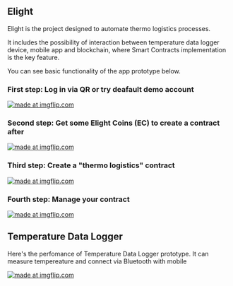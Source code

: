 ## Elight

Elight is the project designed to automate thermo logistics processes.

It includes the possibility of interaction between temperature data logger device, mobile app and blockchain, where Smart Contracts implementation is the key feature.

You can see basic functionality of the app prototype below.

### First step: Log in via QR or try deafault demo account

<a href="https://imgflip.com/gif/25ai0q"><img src="https://i.imgflip.com/25ai0q.gif" title="made at imgflip.com"/></a>

### Second step: Get some Elight Coins (EC) to create a contract after

<a href="https://imgflip.com/gif/25aelq"><img src="https://i.imgflip.com/25aelq.gif" title="made at imgflip.com"/></a>

### Third step: Create a "thermo logistics" contract

<a href="https://imgflip.com/gif/25ai3y"><img src="https://i.imgflip.com/25ai3y.gif" title="made at imgflip.com"/></a>

### Fourth step: Manage your contract

<a href="https://imgflip.com/gif/25ahx5"><img src="https://i.imgflip.com/25ahx5.gif" title="made at imgflip.com"/></a>

## Temperature Data Logger

Here's the perfomance of Temperature Data Logger prototype. It can measure tempereature and connect via Bluetooth with mobile

<a href="https://imgflip.com/gif/25a24y"><img src="https://i.imgflip.com/25a24y.gif" title="made at imgflip.com"/></a>
